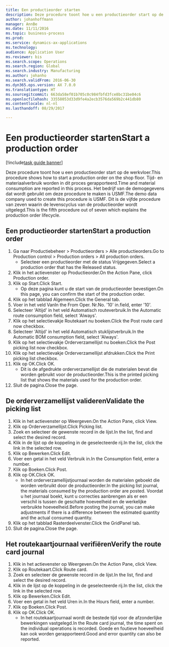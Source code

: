 ```yaml
--- 
title: Een productieorder starten
description: Deze procedure toont hoe u een productieorder start op de werkvloer.
author: johanhoffmann
manager: AnnBe
ms.date: 11/11/2016
ms.topic: business-process
ms.prod: 
ms.service: dynamics-ax-applications
ms.technology: 
audience: Application User
ms.reviewer: bis
ms.search.scope: Operations
ms.search.region: Global
ms.search.industry: Manufacturing
ms.author: johanho
ms.search.validFrom: 2016-06-30
ms.dyn365.ops.version: AX 7.0.0
ms.translationtype: HT
ms.sourcegitcommit: 663da58ef01b705c0c984fbfd3fce8bc31be04c6
ms.openlocfilehash: 33558053d33d9fe4a2ecb3576da569b2c441db80
ms.contentlocale: nl-nl
ms.lasthandoff: 08/29/2017

---
```

# <a name="start-a-production-order"></a><span data-ttu-id="04289-103">Een productieorder starten</span><span class="sxs-lookup"><span data-stu-id="04289-103">Start a production order</span></span>

[!include[task guide banner](../../includes/task-guide-banner.md)]

<span data-ttu-id="04289-104">Deze procedure toont hoe u een productieorder start op de werkvloer.</span><span class="sxs-lookup"><span data-stu-id="04289-104">This procedure shows how to start a production order on the shop floor.</span></span> <span data-ttu-id="04289-105">Tijd- en materiaalverbruik worden in dit proces gerapporteerd.</span><span class="sxs-lookup"><span data-stu-id="04289-105">Time and material consumption are reported in this process.</span></span> <span data-ttu-id="04289-106">Het bedrijf van de demogegevens dat wordt gebruikt om deze procedure te maken is USMF.</span><span class="sxs-lookup"><span data-stu-id="04289-106">The demo data company used to create this procedure is USMF.</span></span> <span data-ttu-id="04289-107">Dit is de vijfde procedure van zeven waarin de levenscyclus van de productieorder wordt uitgelegd.</span><span class="sxs-lookup"><span data-stu-id="04289-107">This is the fifth procedure out of seven which explains the production order lifecycle.</span></span>


## <a name="start-a-production-order"></a><span data-ttu-id="04289-108">Een productieorder starten</span><span class="sxs-lookup"><span data-stu-id="04289-108">Start a production order</span></span>
1. <span data-ttu-id="04289-109">Ga naar Productiebeheer > Productieorders > Alle productieorders.</span><span class="sxs-lookup"><span data-stu-id="04289-109">Go to Production control > Production orders > All production orders.</span></span>
    * <span data-ttu-id="04289-110">Selecteer een productieorder met de status Vrijgegeven.</span><span class="sxs-lookup"><span data-stu-id="04289-110">Select a production order that has the Released status.</span></span>  
2. <span data-ttu-id="04289-111">Klik in het actievenster op Productieorder.</span><span class="sxs-lookup"><span data-stu-id="04289-111">On the Action Pane, click Production order.</span></span>
3. <span data-ttu-id="04289-112">Klik op Start.</span><span class="sxs-lookup"><span data-stu-id="04289-112">Click Start.</span></span>
    * <span data-ttu-id="04289-113">Op deze pagina kunt u de start van de productieorder bevestigen.</span><span class="sxs-lookup"><span data-stu-id="04289-113">On this page, you can confirm the start of the production order.</span></span>  
4. <span data-ttu-id="04289-114">Klik op het tabblad Algemeen.</span><span class="sxs-lookup"><span data-stu-id="04289-114">Click the General tab.</span></span>
5. <span data-ttu-id="04289-115">Voer in het veld Van</span><span class="sxs-lookup"><span data-stu-id="04289-115">In the From Oper.</span></span> <span data-ttu-id="04289-116">Nr.</span><span class="sxs-lookup"><span data-stu-id="04289-116">No.</span></span> <span data-ttu-id="04289-117">'10' in.</span><span class="sxs-lookup"><span data-stu-id="04289-117">field, enter '10'.</span></span>
6. <span data-ttu-id="04289-118">Selecteer 'Altijd' in het veld Automatisch routeverbruik.</span><span class="sxs-lookup"><span data-stu-id="04289-118">In the Automatic route consumption field, select 'Always'.</span></span>
7. <span data-ttu-id="04289-119">Klik op het selectievakje Routekaart nu boeken.</span><span class="sxs-lookup"><span data-stu-id="04289-119">Click the Post route card now checkbox.</span></span>
8. <span data-ttu-id="04289-120">Selecteer 'Altijd' in het veld Automatisch stuklijstverbruik.</span><span class="sxs-lookup"><span data-stu-id="04289-120">In the Automatic BOM consumption field, select 'Always'.</span></span>
9. <span data-ttu-id="04289-121">Klik op het selectievakje Orderverzamellijst nu boeken.</span><span class="sxs-lookup"><span data-stu-id="04289-121">Click the Post picking list now checkbox.</span></span>
10. <span data-ttu-id="04289-122">Klik op het selectievakje Orderverzamellijst afdrukken.</span><span class="sxs-lookup"><span data-stu-id="04289-122">Click the Print picking list checkbox.</span></span>
11. <span data-ttu-id="04289-123">Klik op OK.</span><span class="sxs-lookup"><span data-stu-id="04289-123">Click OK.</span></span>
    * <span data-ttu-id="04289-124">Dit is de afgedrukte orderverzamellijst die de materialen bevat die worden gebruikt voor de productieorder.</span><span class="sxs-lookup"><span data-stu-id="04289-124">This is the printed picking list that shows the materials used for the production order.</span></span>  
12. <span data-ttu-id="04289-125">Sluit de pagina.</span><span class="sxs-lookup"><span data-stu-id="04289-125">Close the page.</span></span>

## <a name="validate-the-picking-list"></a><span data-ttu-id="04289-126">De orderverzamellijst valideren</span><span class="sxs-lookup"><span data-stu-id="04289-126">Validate the picking list</span></span>
1. <span data-ttu-id="04289-127">Klik in het actievenster op Weergeven.</span><span class="sxs-lookup"><span data-stu-id="04289-127">On the Action Pane, click View.</span></span>
2. <span data-ttu-id="04289-128">Klik op Orderverzamellijst.</span><span class="sxs-lookup"><span data-stu-id="04289-128">Click Picking list.</span></span>
3. <span data-ttu-id="04289-129">Zoek en selecteer de gewenste record in de lijst.</span><span class="sxs-lookup"><span data-stu-id="04289-129">In the list, find and select the desired record.</span></span>
4. <span data-ttu-id="04289-130">Klik in de lijst op de koppeling in de geselecteerde rij.</span><span class="sxs-lookup"><span data-stu-id="04289-130">In the list, click the link in the selected row.</span></span>
5. <span data-ttu-id="04289-131">Klik op Bewerken.</span><span class="sxs-lookup"><span data-stu-id="04289-131">Click Edit.</span></span>
6. <span data-ttu-id="04289-132">Voer een getal in het veld Verbruik in.</span><span class="sxs-lookup"><span data-stu-id="04289-132">In the Consumption field, enter a number.</span></span>
7. <span data-ttu-id="04289-133">Klik op Boeken.</span><span class="sxs-lookup"><span data-stu-id="04289-133">Click Post.</span></span>
8. <span data-ttu-id="04289-134">Klik op OK.</span><span class="sxs-lookup"><span data-stu-id="04289-134">Click OK.</span></span>
    * <span data-ttu-id="04289-135">In het orderverzamellijstjournaal worden de materialen geboekt die worden verbruikt door de productieorder.</span><span class="sxs-lookup"><span data-stu-id="04289-135">In the picking list journal, the materials consumed by the production order are posted.</span></span> <span data-ttu-id="04289-136">Voordat u het journaal boekt, kunt u correcties aanbrengen als er een verschil is tussen de geschatte hoeveelheid en de werkelijke verbruikte hoeveelheid.</span><span class="sxs-lookup"><span data-stu-id="04289-136">Before posting the journal, you can make adjustments if there is a difference between the estimated quantity and the actual consumed quantity.</span></span>  
9. <span data-ttu-id="04289-137">Klik op het tabblad Rasterdeelvenster.</span><span class="sxs-lookup"><span data-stu-id="04289-137">Click the GridPanel tab.</span></span>
10. <span data-ttu-id="04289-138">Sluit de pagina.</span><span class="sxs-lookup"><span data-stu-id="04289-138">Close the page.</span></span>

## <a name="verify-the-route-card-journal"></a><span data-ttu-id="04289-139">Het routekaartjournaal verifiëren</span><span class="sxs-lookup"><span data-stu-id="04289-139">Verify the route card journal</span></span>
1. <span data-ttu-id="04289-140">Klik in het actievenster op Weergeven.</span><span class="sxs-lookup"><span data-stu-id="04289-140">On the Action Pane, click View.</span></span>
2. <span data-ttu-id="04289-141">Klik op Routekaart.</span><span class="sxs-lookup"><span data-stu-id="04289-141">Click Route card.</span></span>
3. <span data-ttu-id="04289-142">Zoek en selecteer de gewenste record in de lijst.</span><span class="sxs-lookup"><span data-stu-id="04289-142">In the list, find and select the desired record.</span></span>
4. <span data-ttu-id="04289-143">Klik in de lijst op de koppeling in de geselecteerde rij.</span><span class="sxs-lookup"><span data-stu-id="04289-143">In the list, click the link in the selected row.</span></span>
5. <span data-ttu-id="04289-144">Klik op Bewerken.</span><span class="sxs-lookup"><span data-stu-id="04289-144">Click Edit.</span></span>
6. <span data-ttu-id="04289-145">Voer een getal in het veld Uren in.</span><span class="sxs-lookup"><span data-stu-id="04289-145">In the Hours field, enter a number.</span></span>
7. <span data-ttu-id="04289-146">Klik op Boeken.</span><span class="sxs-lookup"><span data-stu-id="04289-146">Click Post.</span></span>
8. <span data-ttu-id="04289-147">Klik op OK.</span><span class="sxs-lookup"><span data-stu-id="04289-147">Click OK.</span></span>
    * <span data-ttu-id="04289-148">In het routekaartjournaal wordt de bestede tijd voor de afzonderlijke bewerkingen vastgelegd.</span><span class="sxs-lookup"><span data-stu-id="04289-148">In the Route card journal, the time spent on the individual operations is recorded.</span></span> <span data-ttu-id="04289-149">Goede en foutieve hoeveelheid kan ook worden gerapporteerd.</span><span class="sxs-lookup"><span data-stu-id="04289-149">Good and error quantity can also be reported.</span></span>  


